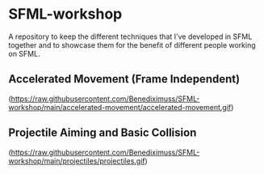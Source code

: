 # SFML-workshop
A repository to keep the different techniques that I've developed in SFML together and to showcase them for the benefit of different people working on SFML.

## Accelerated Movement (Frame Independent)
(https://raw.githubusercontent.com/Benediximuss/SFML-workshop/main/accelerated-movement/accelerated-movement.gif)

## Projectile Aiming and Basic Collision 
(https://raw.githubusercontent.com/Benediximuss/SFML-workshop/main/projectiles/projectiles.gif)

